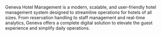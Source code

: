 Geneva Hotel Management is a modern, scalable, and user-friendly hotel management system designed to streamline operations for hotels of all sizes. From reservation handling to staff management and real-time analytics, Geneva offers a complete digital solution to elevate the guest experience and simplify daily operations.

